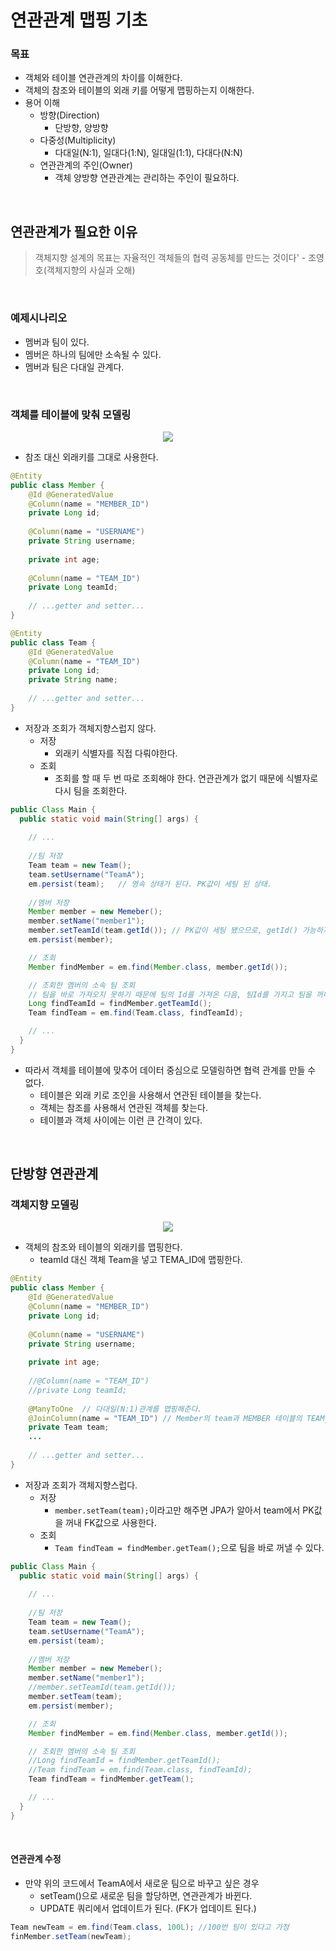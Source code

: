 # 연관관계 맵핑 기초

### 목표
- 객체와 테이블 연관관계의 차이를 이해한다.
- 객체의 참조와 테이블의 외래 키를 어떻게 맵핑하는지 이해한다.
- 용어 이해
    * 방향(Direction)
        - 단방향, 양방향
    * 다중성(Multiplicity)
        - 다대일(N:1), 일대다(1:N), 일대일(1:1), 다대다(N:N)
    * 연관관계의 주인(Owner)
        - 객체 양방향 연관관계는 관리하는 주인이 필요하다.
<br>

## 연관관계가 필요한 이유
> 객체지향 설계의 목표는 자율적인 객체들의 협력 공동체를 만드는 것이다' - 조영호(객체지향의 사실과 오해)
<br>

### 예제시나리오
- 멤버과 팀이 있다.
- 멤버은 하나의 팀에만 소속될 수 있다.
- 멤버과 팀은 다대일 관계다.
<br>

### 객체를 테이블에 맞춰 모델링
<p align="center"><img src = "https://github.com/qlalzl9/TIL/blob/master/JPA/img/JPA_RelationalMapping_1.jpg"></p>

- 참조 대신 외래키를 그대로 사용한다.
```java
@Entity
public class Member {
    @Id @GeneratedValue
    @Column(name = "MEMBER_ID") 
    private Long id;
    
    @Column(name = "USERNAME")
    private String username;
    
    private int age;
    
    @Column(name = "TEAM_ID")
    private Long teamId;
    
    // ...getter and setter...
}
```
```java
@Entity
public class Team {
    @Id @GeneratedValue
    @Column(name = "TEAM_ID")
    private Long id;
    private String name;
  
    // ...getter and setter...
}
```
- 저장과 조회가 객체지향스럽지 않다.
    * 저장
        - 외래키 식별자를 직접 다뤄야한다.
    * 조회
        - 조회를 할 때 두 번 따로 조회해야 한다. 연관관계가 없기 때문에 식별자로 다시 팀을 조회한다.
```java
public Class Main {
  public static void main(String[] args) {
   
    // ...
      
    //팀 저장
    Team team = new Team();
    team.setUsername("TeamA");
    em.persist(team);	// 영속 상태가 된다. PK값이 세팅 된 상태.
    
    //멤버 저장
    Member member = new Memeber();
    member.setName("member1");
    member.setTeamId(team.getId());	// PK값이 세팅 됐으므로, getId() 가능하지만 객체지향스럽지 않다.
    em.persist(member);

    // 조회
    Member findMember = em.find(Member.class, member.getId());

    // 조회한 멤버의 소속 팀 조회
    // 팀을 바로 가져오지 못하기 때문에 팀의 Id를 가져온 다음, 팀Id를 가지고 팀을 꺼내야한다.
    Long findTeamId = findMember.getTeamId();
    Team findTeam = em.find(Team.class, findTeamId);

    // ...
  }
}
```
- 따라서 객체를 테이블에 맞추어 데이터 중심으로 모델링하면 협력 관계를 만들 수 없다.
    * 테이블은 외래 키로 조인을 사용해서 연관된 테이블을 찾는다.
    * 객체는 참조를 사용해서 연관된 객체를 찾는다.
    * 테이블과 객체 사이에는 이런 큰 간격이 있다.
<br>

## 단방향 연관관계

### 객체지향 모델링
<p align="center"><img src = "https://github.com/qlalzl9/TIL/blob/master/JPA/img/JPA_RelationalMapping_2.jpg"></p>

- 객체의 참조와 테이블의 외래키를 맵핑한다.
    * teamId 대신 객체 Team을 넣고 TEMA_ID에 맵핑한다.

```java
@Entity
public class Member {
    @Id @GeneratedValue
    @Column(name = "MEMBER_ID")
    private Long id;
  
    @Column(name = "USERNAME")
    private String username;
  
    private int age;
  
    //@Column(name = "TEAM_ID")
    //private Long teamId;
  
    @ManyToOne  // 다대일(N:1)관계를 맵핑해준다. 
    @JoinColumn(name = "TEAM_ID") // Member의 team과 MEMBER 테이블의 TEAM_ID(FK)를 맵핑 
    private Team team;
    ...
  
    // ...getter and setter...
}
```
- 저장과 조회가 객체지향스럽다.
    * 저장
        - `member.setTeam(team);`이라고만 해주면 JPA가 알아서 team에서 PK값을 꺼내 FK값으로 사용한다.
    * 조회
        - `Team findTeam = findMember.getTeam();`으로 팀을 바로 꺼낼 수 있다. 
```java
public Class Main {
  public static void main(String[] args) {
   
    // ...
      
    //팀 저장
    Team team = new Team();
    team.setUsername("TeamA");
    em.persist(team);
    
    //멤버 저장
    Member member = new Memeber();
    member.setName("member1");
    //member.setTeamId(team.getId());
    member.setTeam(team);
    em.persist(member);

    // 조회
    Member findMember = em.find(Member.class, member.getId());

    // 조회한 멤버의 소속 팀 조회
    //Long findTeamId = findMember.getTeamId();
    //Team findTeam = em.find(Team.class, findTeamId);
    Team findTeam = findMember.getTeam(); 

    // ...
  }
}
```
<br>

#### 연관관계 수정
- 만약 위의 코드에서 TeamA에서 새로운 팀으로 바꾸고 싶은 경우
    * setTeam()으로 새로운 팀을 할당하면, 연관관계가 바뀐다.
    * UPDATE 쿼리에서 업데이트가 된다. (FK가 업데이트 된다.)
```java
Team newTeam = em.find(Team.class, 100L); //100번 팀이 있다고 가정
finMember.setTeam(newTeam);
```
<br>
